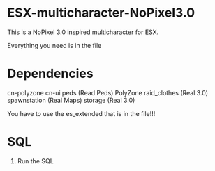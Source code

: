 # ESX-multicharacter-NoPixel3.0
This is a NoPixel 3.0 inspired multicharacter for ESX. 

Everything you need is in the file

# Dependencies
cn-polyzone
cn-ui
peds (Read Peds)
PolyZone
raid_clothes (Real 3.0)
spawnstation (Real Maps)
storage (Real 3.0)

You have to use the es_extended that is in the file!!!

# SQL 
1. Run the SQL
